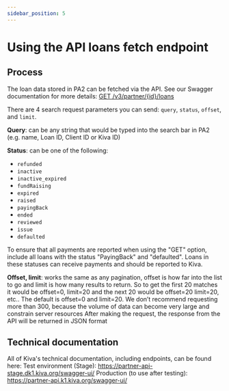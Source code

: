 ```yaml
---
sidebar_position: 5
---
```


# Using the API loans fetch endpoint

## Process
The loan data stored in PA2 can be fetched via the API. See our Swagger documentation for more details: [GET /v3/partner/{id}/loans](https://partner-api-stage.dk1.kiva.org/swagger-ui/#/partners/loansRouteUsingGET)

There are 4 search request parameters you can send: `query`, `status`, `offset`, and `limit`.

**Query**: can be any string that would be typed into the search bar in PA2 (e.g. name, Loan ID, Client ID or Kiva ID)

**Status**: can be one of the following:
* `refunded`
* `inactive`
* `inactive_expired`
* `fundRaising`
* `expired`
* `raised`
* `payingBack`
* `ended`
* `reviewed`
* `issue`
* `defaulted`

To ensure that all payments are reported when using the "GET" option, include all loans with the status "PayingBack" and "defaulted". Loans in these statuses can receive payments and should be reported to Kiva.

**Offset, limit**: works the same as any pagination, offset is how far into the list to go and limit is how many results to return. So to get the first 20 matches it would be offset=0, limit=20 and the next 20 would be offset=20 limit=20, etc.. The default is offset=0 and limit=20.
We don’t recommend requesting more than 300, because the volume of data can become very large and constrain server resources
After making the request, the response from the API will be returned in JSON format

## Technical documentation
All of Kiva's technical documentation, including endpoints, can be found here:
Test environment (Stage): https://partner-api-stage.dk1.kiva.org/swagger-ui/
Production (to use after testing): https://partner-api.k1.kiva.org/swagger-ui/
